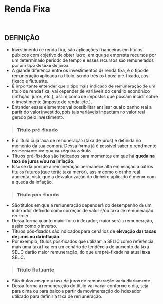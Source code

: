 # Renda Fixa

<br>

## DEFINIÇÃO
* Investimento de renda fixa, são aplicações financeiras em títulos públicos com objetivo de obter lucro, em que se empresta recursos por um determinado período de tempo e esses recursos são remunerados por um tipo de taxa de juros.
* A grande diferença entre os investimentos de renda fixa, é o tipo de remuneração aplicada no título, sendo três os tipos: pré-fixado, pós-fixado e flutuante.
* É importante entender que o tipo mais indicado de remuneração de um título de renda fixa, vai depender de variáveis do cenário econômico (inflação, juros, etc.), assim como de impostos que possam incidir sobre o investimento (imposto de renda, etc.).
* Entender esses elementos vai possibilitar analisar qual o ganho real a partir do valor investido, pois tais variáveis impactam no valor real gerado pelo investimento.

> ### Título pré-fixado
* É o título cuja taxa de remuneração (taxa de juros) é definida no momento da sua compra. Dessa forma já é possível saber o rendimento no momento em que se adquire o título.
* Títulos pré-fixados são indicados para momentos em que há **queda na taxa de juros e/ou na inflação**.
* Isso se da porque a remuneração permanece alta em relação a outros títulos futuros (que terão taxa menor), assim como o ganho real aumenta, visto que a desvalorização do dinheiro aplicado é menor com a queda da inflação.

> ### Título pós-fixado
* São títulos em que a remuneração dependerá do desempenho de um indexador definido como correção de valor e/ou taxa de remuneração do título. 
* Dessa forma quanto maior for o indexador, maior será a remuneração, assim como o inverso.
* Títulos pós-fixados são indicados para cenários de **elevação das taxas de juros ou da inflação**.
* Por exemplo, títulos pós-fixados que utilizam a SELIC como referência, mais uma taxa fixa em um cenário de tendência de aumento da taxa SELIC darão maior remuneração, do que um pré-fixado na atual taxa SELIC.

> ### Título flutuante
* São títulos em que a taxa de juros de remuneração varia diariamente.
* Dessa forma a remuneração do título vai variar conforme o dia, seja para cima ou para baixo a partir da movimentação do indexador utilizado para definir a taxa de remuneração.
